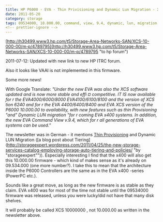 ```yaml
---
title: HP P6000 - EVA - Thin Privisioning and Dynamic Lun Migration - XCS 10.000.000
date: 2011-05-20
category: storage
tags: 09534000, 10.000.00, command, view, 9.4, dynamic, lun, migration, eva, eva4400, eva440064008400, firmware, hp, p6000, thin, provisioning, xcs
<!-- prettier-ignore -->
---
```


[http://h30499.www3.hp.com/t5/Storage-Area-Networks-SAN/XCS-10-000-00/m-p/4789795](http://h30499.www3.hp.com/t5/Storage-Area-Networks-SAN/XCS-10-000-00/m-p/4789795 "to hp forum")

2011-07-12: Updated with new link to new HP ITRC forum.

Also it looks like VAAI is not implemented in this firmware.

Some more news!

With Google Translate: _"Under the new EVA was also the XCS software updated and is now more stable and effi ¤ competitive. IT IS now available for r the EVA4000/6000/8000 EVA4100/6100/8100 and the version of XCS tion 6240 and for r the EVA 4400/6400/8400 and EVA XCS version of the P6000 10.000.00 to availability, with new features such as thin Provisioning "and" Dynamic LUN migration "for r coming EVA x400 systems._ _In addition, the new EVA Command View v.9.4, which for r all generations of EVA systems can be used."_

The newsletter was in German - it mentions [Thin Provisioning](http://www.unitiv.com/it-solutions-blog/bid/62903/5-Ways-Thin-Provisioning-Saves-You-Money "5 good things about TP - on unitiv.com") and Dynamic LUN Migration ([a blog post about Tiering](<http://storageexpert.wordpress.com/2011/04/25/the-new-storage-services-catalog-employing-storage-auto-tiering-and-policies/> "by "storageexpert"")). Especially interesting I find that the x400 will also get this 10.000.00 firmware - which kind of makes sense as it's already on 09.534.000 (one more number?). I take this to mean that the architecture inside the P6000 Controllers are the same as in the EVA x400 -series (PowerPC etc.).

Sounds like a great move, as long as the new firmware is as stable as they claim. EVA x400 was for most of the time not stable until the 09534000 firmware was released, unless you were lucky/did not have that many disk shelves.

It will probably be called XCS 10000000 , not 10.000.00 as written in the newsletter above.
